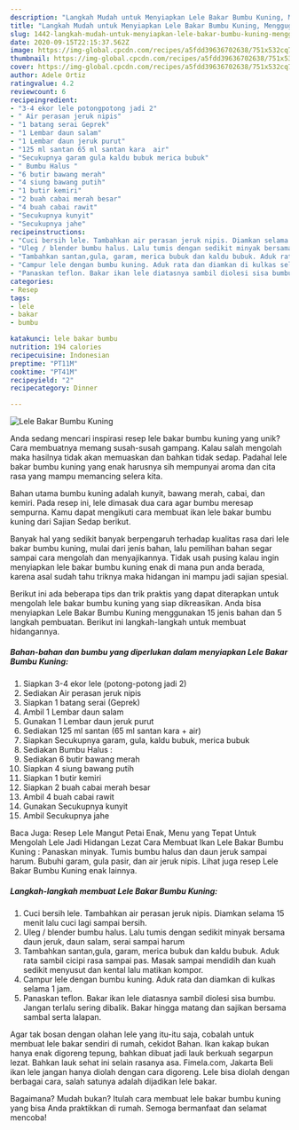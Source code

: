 ```yaml
---
description: "Langkah Mudah untuk Menyiapkan Lele Bakar Bumbu Kuning, Menggugah Selera"
title: "Langkah Mudah untuk Menyiapkan Lele Bakar Bumbu Kuning, Menggugah Selera"
slug: 1442-langkah-mudah-untuk-menyiapkan-lele-bakar-bumbu-kuning-menggugah-selera
date: 2020-09-15T22:15:37.562Z
image: https://img-global.cpcdn.com/recipes/a5fdd39636702638/751x532cq70/lele-bakar-bumbu-kuning-foto-resep-utama.jpg
thumbnail: https://img-global.cpcdn.com/recipes/a5fdd39636702638/751x532cq70/lele-bakar-bumbu-kuning-foto-resep-utama.jpg
cover: https://img-global.cpcdn.com/recipes/a5fdd39636702638/751x532cq70/lele-bakar-bumbu-kuning-foto-resep-utama.jpg
author: Adele Ortiz
ratingvalue: 4.2
reviewcount: 6
recipeingredient:
- "3-4 ekor lele potongpotong jadi 2"
- " Air perasan jeruk nipis"
- "1 batang serai Geprek"
- "1 Lembar daun salam"
- "1 Lembar daun jeruk purut"
- "125 ml santan 65 ml santan kara  air"
- "Secukupnya garam gula kaldu bubuk merica bubuk"
- " Bumbu Halus "
- "6 butir bawang merah"
- "4 siung bawang putih"
- "1 butir kemiri"
- "2 buah cabai merah besar"
- "4 buah cabai rawit"
- "Secukupnya kunyit"
- "Secukupnya jahe"
recipeinstructions:
- "Cuci bersih lele. Tambahkan air perasan jeruk nipis. Diamkan selama 15 menit lalu cuci lagi sampai bersih."
- "Uleg / blender bumbu halus. Lalu tumis dengan sedikit minyak bersama daun jeruk, daun salam, serai sampai harum"
- "Tambahkan santan,gula, garam, merica bubuk dan kaldu bubuk. Aduk rata sambil cicipi rasa sampai pas. Masak sampai mendidih dan kuah sedikit menyusut dan kental lalu matikan kompor."
- "Campur lele dengan bumbu kuning. Aduk rata dan diamkan di kulkas selama 1 jam."
- "Panaskan teflon. Bakar ikan lele diatasnya sambil diolesi sisa bumbu. Jangan terlalu sering dibalik. Bakar hingga matang dan sajikan bersama sambal serta lalapan."
categories:
- Resep
tags:
- lele
- bakar
- bumbu

katakunci: lele bakar bumbu 
nutrition: 194 calories
recipecuisine: Indonesian
preptime: "PT11M"
cooktime: "PT41M"
recipeyield: "2"
recipecategory: Dinner

---
```



![Lele Bakar Bumbu Kuning](https://img-global.cpcdn.com/recipes/a5fdd39636702638/751x532cq70/lele-bakar-bumbu-kuning-foto-resep-utama.jpg)

Anda sedang mencari inspirasi resep lele bakar bumbu kuning yang unik? Cara membuatnya memang susah-susah gampang. Kalau salah mengolah maka hasilnya tidak akan memuaskan dan bahkan tidak sedap. Padahal lele bakar bumbu kuning yang enak harusnya sih mempunyai aroma dan cita rasa yang mampu memancing selera kita.

Bahan utama bumbu kuning adalah kunyit, bawang merah, cabai, dan kemiri. Pada resep ini, lele dimasak dua cara agar bumbu meresap sempurna. Kamu dapat mengikuti cara membuat ikan lele bakar bumbu kuning dari Sajian Sedap berikut.

Banyak hal yang sedikit banyak berpengaruh terhadap kualitas rasa dari lele bakar bumbu kuning, mulai dari jenis bahan, lalu pemilihan bahan segar sampai cara mengolah dan menyajikannya. Tidak usah pusing kalau ingin menyiapkan lele bakar bumbu kuning enak di mana pun anda berada, karena asal sudah tahu triknya maka hidangan ini mampu jadi sajian spesial.


Berikut ini ada beberapa tips dan trik praktis yang dapat diterapkan untuk mengolah lele bakar bumbu kuning yang siap dikreasikan. Anda bisa menyiapkan Lele Bakar Bumbu Kuning menggunakan 15 jenis bahan dan 5 langkah pembuatan. Berikut ini langkah-langkah untuk membuat hidangannya.

<!--inarticleads1-->

##### Bahan-bahan dan bumbu yang diperlukan dalam menyiapkan Lele Bakar Bumbu Kuning:

1. Siapkan 3-4 ekor lele (potong-potong jadi 2)
1. Sediakan  Air perasan jeruk nipis
1. Siapkan 1 batang serai (Geprek)
1. Ambil 1 Lembar daun salam
1. Gunakan 1 Lembar daun jeruk purut
1. Sediakan 125 ml santan (65 ml santan kara + air)
1. Siapkan Secukupnya garam, gula, kaldu bubuk, merica bubuk
1. Sediakan  Bumbu Halus :
1. Sediakan 6 butir bawang merah
1. Siapkan 4 siung bawang putih
1. Siapkan 1 butir kemiri
1. Siapkan 2 buah cabai merah besar
1. Ambil 4 buah cabai rawit
1. Gunakan Secukupnya kunyit
1. Ambil Secukupnya jahe


Baca Juga: Resep Lele Mangut Petai Enak, Menu yang Tepat Untuk Mengolah Lele Jadi Hidangan Lezat Cara Membuat Ikan Lele Bakar Bumbu Kuning : Panaskan minyak. Tumis bumbu halus dan daun jeruk sampai harum. Bubuhi garam, gula pasir, dan air jeruk nipis. Lihat juga resep Lele Bakar Bumbu Kuning enak lainnya. 

<!--inarticleads2-->

##### Langkah-langkah membuat Lele Bakar Bumbu Kuning:

1. Cuci bersih lele. Tambahkan air perasan jeruk nipis. Diamkan selama 15 menit lalu cuci lagi sampai bersih.
1. Uleg / blender bumbu halus. Lalu tumis dengan sedikit minyak bersama daun jeruk, daun salam, serai sampai harum
1. Tambahkan santan,gula, garam, merica bubuk dan kaldu bubuk. Aduk rata sambil cicipi rasa sampai pas. Masak sampai mendidih dan kuah sedikit menyusut dan kental lalu matikan kompor.
1. Campur lele dengan bumbu kuning. Aduk rata dan diamkan di kulkas selama 1 jam.
1. Panaskan teflon. Bakar ikan lele diatasnya sambil diolesi sisa bumbu. Jangan terlalu sering dibalik. Bakar hingga matang dan sajikan bersama sambal serta lalapan.


Agar tak bosan dengan olahan lele yang itu-itu saja, cobalah untuk membuat lele bakar sendiri di rumah, cekidot Bahan. Ikan kakap bukan hanya enak digoreng tepung, bahkan dibuat jadi lauk berkuah segarpun lezat. Bahkan lauk sehat ini selain rasanya asa. Fimela.com, Jakarta Beli ikan lele jangan hanya diolah dengan cara digoreng. Lele bisa diolah dengan berbagai cara, salah satunya adalah dijadikan lele bakar. 

Bagaimana? Mudah bukan? Itulah cara membuat lele bakar bumbu kuning yang bisa Anda praktikkan di rumah. Semoga bermanfaat dan selamat mencoba!
